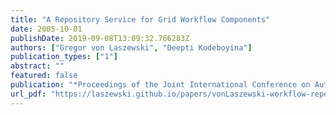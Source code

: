 ```yaml
---
title: "A Repository Service for Grid Workflow Components"
date: 2005-10-01
publishDate: 2019-09-08T13:09:32.766283Z
authors: ["Gregor von Laszewski", "Deepti Kodeboyina"]
publication_types: ["1"]
abstract: ""
featured: false
publication: "*Proceedings of the Joint International Conference on Autonomic and Autonomous Systems and International Conference on Networking and Services*"
url_pdf: "https://laszewski.github.io/papers/vonLaszewski-workflow-repository.pdf"
---
```


